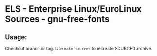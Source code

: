 # ELS - Enterprise Linux/EuroLinux Sources - gnu-free-fonts
 
## Usage:
  Checkout branch or tag. Use `make sources` to recreate  SOURCE0 archive.
